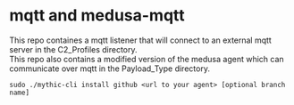 # mqtt and medusa-mqtt

This repo containes a mqtt listener that will connect to an external mqtt server in the C2_Profiles directory.  
This repo also contains a modified version of the medusa agent which can communicate over mqtt in the Payload_Type directory.



```
sudo ./mythic-cli install github <url to your agent> [optional branch name]
```

